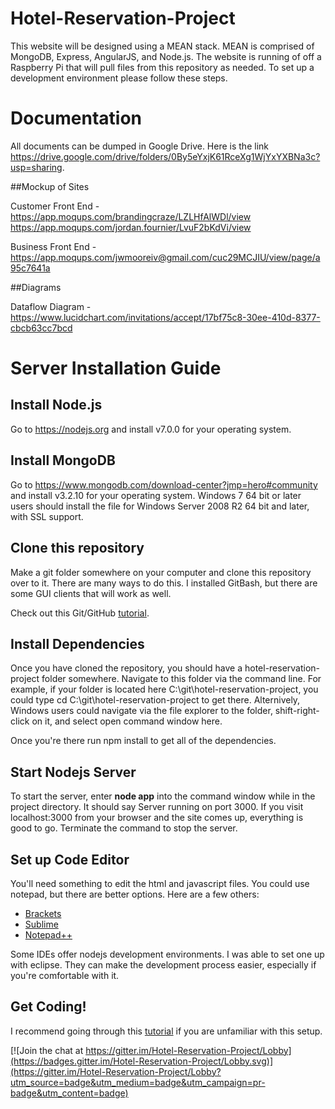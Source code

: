 # Hotel-Reservation-Project

This website will be designed using a MEAN stack. MEAN is comprised of MongoDB, Express, AngularJS, and Node.js. The website is running of off a Raspberry Pi that will pull files from this repository as needed. To set up a development environment please follow these steps.

# Documentation

All documents can be dumped in Google Drive. Here is the link https://drive.google.com/drive/folders/0By5eYxjK61RceXg1WjYxYXBNa3c?usp=sharing.


##Mockup of Sites

Customer Front End - https://app.moqups.com/brandingcraze/LZLHfAlWDl/view
                     https://app.moqups.com/jordan.fournier/LvuF2bKdVi/view

Business Front End - https://app.moqups.com/jwmooreiv@gmail.com/cuc29MCJIU/view/page/a95c7641a

##Diagrams

Dataflow Diagram - https://www.lucidchart.com/invitations/accept/17bf75c8-30ee-410d-8377-cbcb63cc7bcd

# Server Installation Guide

## Install Node.js

Go to https://nodejs.org and install v7.0.0 for your operating system.

## Install MongoDB

Go to https://www.mongodb.com/download-center?jmp=hero#community and install v3.2.10 for your operating system. Windows 7 64 bit or later users should install the file for Windows Server 2008 R2 64 bit and later, with SSL support.

## Clone this repository

Make a git folder somewhere on your computer and clone this repository over to it. There are many ways to do this. I installed GitBash, but there are some GUI clients that will work as well.

Check out this Git/GitHub [tutorial](https://www.youtube.com/watch?v=vR-y_2zWrIE&index=1&list=PLWKjhJtqVAbkFiqHnNaxpOPhh9tSWMXIF).

## Install Dependencies

Once you have cloned the repository, you should have a hotel-reservation-project folder somewhere. Navigate to this folder via the command line. For example, if your folder is located here C:\git\hotel-reservation-project, you could type cd C:\git\hotel-reservation-project to get there. Alternively, Windows users could navigate via the file explorer to the folder, shift-right-click on it, and select open command window here.

Once you're there run npm install to get all of the dependencies.

## Start Nodejs Server

To start the server, enter <b>node app</b> into the command window while in the project directory. It should say Server running on port 3000. If you visit localhost:3000 from your browser and the site comes up, everything is good to go. Terminate the command to stop the server.

## Set up Code Editor

You'll need something to edit the html and javascript files. You could use notepad, but there are better options. Here are a few others:

<ul>
<li><a href="http://brackets.io">Brackets</a></li>
<li><a href="https://sublimetext.com">Sublime</a></li>
<li><a href="https://notepad-plus-plus.org">Notepad++</a></li>
</ul>

Some IDEs offer nodejs development environments. I was able to set one up with eclipse. They can make the development process easier, especially if you're comfortable with it.

## Get Coding!

I recommend going through this [tutorial](https://www.youtube.com/watch?v=kHV7gOHvNdk) if you are unfamiliar with this setup.


[![Join the chat at https://gitter.im/Hotel-Reservation-Project/Lobby](https://badges.gitter.im/Hotel-Reservation-Project/Lobby.svg)](https://gitter.im/Hotel-Reservation-Project/Lobby?utm_source=badge&utm_medium=badge&utm_campaign=pr-badge&utm_content=badge)
